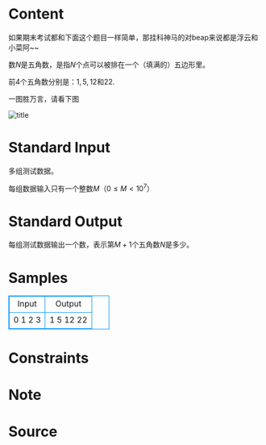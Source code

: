 
# Content

如果期末考试都和下面这个题目一样简单，那挂科神马的对beap来说都是浮云和小菜阿~~

数$N$是五角数，是指$N$个点可以被排在一个（填满的）五边形里。

前$4$个五角数分别是：$1,5,12$和$22$.

一图胜万言，请看下图

![title](/source/lutece/kao-shi-song-song-guo/img/aHR0cHM6Ly9hY20udWVzdGMuZWR1LmNuL21lZGlhL2ltYWdlL3Byb2JsZW0vNjMzLzIwMTQwODI4MjM1OTI2MjExMjcuanBn.jpg)

# Standard Input

多组测试数据。

每组数据输入只有一个整数$M$（$0 \leq M < 10^7$）

# Standard Output

每组测试数据输出一个数，表示第$M+1$个五角数$N$是多少。

# Samples

<style>
        table,table tr th, table tr td { border:1px solid #0094ff; }
        table { width: 200px; min-height: 25px; line-height: 25px; text-align: center; border-collapse: collapse;}   
    </style>
<table>
	<tr>
		<td>Input</td>
		<td>Output</td>
	</tr>
<tr><td>0
1
2
3</td><td>1
5
12
22</td></tr></table>


# Constraints



# Note



# Source


